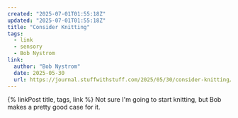 ```yaml
---
created: "2025-07-01T01:55:18Z"
updated: "2025-07-01T01:55:18Z"
title: "Consider Knitting"
tags:
  - link
  - sensory
  - Bob Nystrom
link:
  author: "Bob Nystrom"
  date: 2025-05-30
  url: https://journal.stuffwithstuff.com/2025/05/30/consider-knitting/
---
```


{% linkPost title, tags, link %} Not sure I'm going to start knitting, but Bob makes a pretty good case for it.
